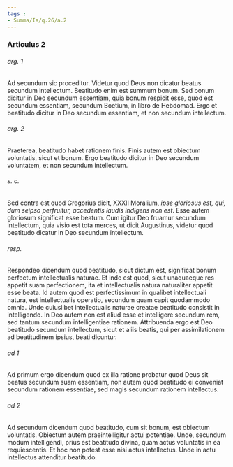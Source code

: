 ```yaml
---
tags : 
- Summa/Ia/q.26/a.2
---
```


### Articulus 2

###### arg. 1
Ad secundum sic proceditur. Videtur quod Deus non dicatur beatus secundum intellectum. Beatitudo enim est summum bonum. Sed bonum dicitur in Deo secundum essentiam, quia bonum respicit esse, quod est secundum essentiam, secundum Boetium, in libro de Hebdomad. Ergo et beatitudo dicitur in Deo secundum essentiam, et non secundum intellectum.

###### arg. 2
Praeterea, beatitudo habet rationem finis. Finis autem est obiectum voluntatis, sicut et bonum. Ergo beatitudo dicitur in Deo secundum voluntatem, et non secundum intellectum.

###### s. c.
Sed contra est quod Gregorius dicit, XXXII Moralium, *ipse gloriosus est, qui, dum seipso perfruitur, accedentis laudis indigens non est*. Esse autem gloriosum significat esse beatum. Cum igitur Deo fruamur secundum intellectum, quia visio est tota merces, ut dicit Augustinus, videtur quod beatitudo dicatur in Deo secundum intellectum.

###### resp.
Respondeo dicendum quod beatitudo, sicut dictum est, significat bonum perfectum intellectualis naturae. Et inde est quod, sicut unaquaeque res appetit suam perfectionem, ita et intellectualis natura naturaliter appetit esse beata. Id autem quod est perfectissimum in qualibet intellectuali natura, est intellectualis operatio, secundum quam capit quodammodo omnia. Unde cuiuslibet intellectualis naturae creatae beatitudo consistit in intelligendo. In Deo autem non est aliud esse et intelligere secundum rem, sed tantum secundum intelligentiae rationem. Attribuenda ergo est Deo beatitudo secundum intellectum, sicut et aliis beatis, qui per assimilationem ad beatitudinem ipsius, beati dicuntur.

###### ad 1
Ad primum ergo dicendum quod ex illa ratione probatur quod Deus sit beatus secundum suam essentiam, non autem quod beatitudo ei conveniat secundum rationem essentiae, sed magis secundum rationem intellectus.

###### ad 2
Ad secundum dicendum quod beatitudo, cum sit bonum, est obiectum voluntatis. Obiectum autem praeintelligitur actui potentiae. Unde, secundum modum intelligendi, prius est beatitudo divina, quam actus voluntatis in ea requiescentis. Et hoc non potest esse nisi actus intellectus. Unde in actu intellectus attenditur beatitudo.

